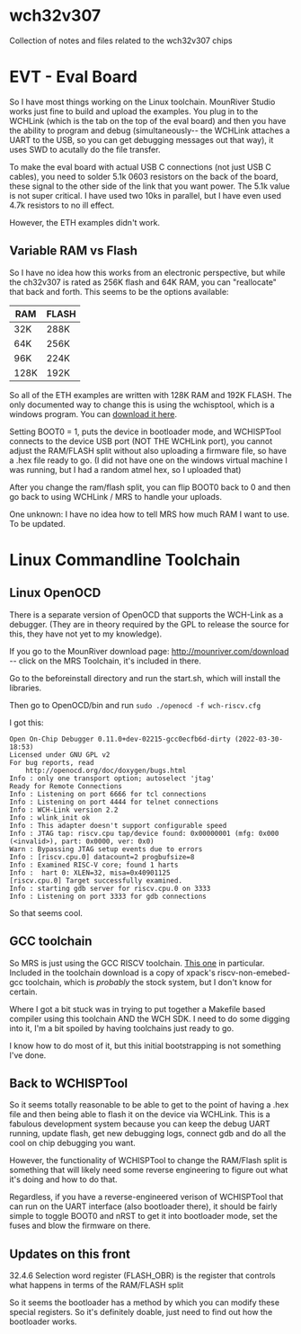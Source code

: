# wch32v307
Collection of notes and files related to the wch32v307 chips


# EVT - Eval Board

So I have most things working on the Linux toolchain.   MounRiver Studio works just fine to build and upload the examples.   You plug in to the WCHLink (which is the tab on the top of the eval board) and then you have the ability to program and debug (simultaneously-- the WCHLink attaches a UART to the USB, so you can get debugging messages out that way), it uses SWD to acutally do the file transfer.

To make the eval board with actual USB C connections (not just USB C cables), you need to solder 5.1k 0603 resistors on the back of the board, these signal to the other side of the link that you want power.   The 5.1k value is not super critical.   I have used two 10ks in parallel, but I have even used 4.7k resistors to no ill effect.

However, the ETH examples didn't work.

## Variable RAM vs Flash

So I have no idea how this works from an electronic perspective, but while the ch32v307 is rated as 256K flash and 64K RAM, you can "reallocate" that back and forth.    This seems to be the options available:

| RAM  | FLASH |
|------|-------|
| 32K  | 288K  |
| 64K  | 256K  |
| 96K  | 224K  |
| 128K | 192K  |

So all of the ETH examples are written with 128K RAM and 192K FLASH.   The only documented way to change this is using the wchisptool, which is a windows program.  You can [download it here](http://www.wch-ic.com/downloads/WCHISPTool_Setup_exe.html).    

Setting BOOT0 = 1, puts the device in bootloader mode, and WCHISPTool connects to the device USB port (NOT THE WCHLink port), you cannot adjust the RAM/FLASH split without also uploading a firmware file, so have a .hex file ready to go.   (I did not have one on the windows virtual machine I was running, but I had a random atmel hex, so I uploaded that)

After you change the ram/flash split, you can flip BOOT0 back to 0 and then go back to using WCHLink / MRS to handle your uploads.

One unknown: I have no idea how to tell MRS how much RAM I want to use.   To be updated. 

# Linux Commandline Toolchain

## Linux OpenOCD

There is a separate version of OpenOCD that supports the WCH-Link as a debugger.   (They are in theory required by the GPL to release the source for this, they have not yet to my knowledge).

If you go to the MounRiver download page: http://mounriver.com/download -- click on the MRS Toolchain, it's included in there.

Go to the beforeinstall directory and run the start.sh, which will install the libraries.  

Then go to OpenOCD/bin and run `sudo ./openocd -f wch-riscv.cfg`

I got this:

    Open On-Chip Debugger 0.11.0+dev-02215-gcc0ecfb6d-dirty (2022-03-30-18:53)
    Licensed under GNU GPL v2
    For bug reports, read
        http://openocd.org/doc/doxygen/bugs.html
    Info : only one transport option; autoselect 'jtag'
    Ready for Remote Connections
    Info : Listening on port 6666 for tcl connections
    Info : Listening on port 4444 for telnet connections
    Info : WCH-Link version 2.2 
    Info : wlink_init ok
    Info : This adapter doesn't support configurable speed
    Info : JTAG tap: riscv.cpu tap/device found: 0x00000001 (mfg: 0x000 (<invalid>), part: 0x0000, ver: 0x0)
    Warn : Bypassing JTAG setup events due to errors
    Info : [riscv.cpu.0] datacount=2 progbufsize=8
    Info : Examined RISC-V core; found 1 harts
    Info :  hart 0: XLEN=32, misa=0x40901125
    [riscv.cpu.0] Target successfully examined.
    Info : starting gdb server for riscv.cpu.0 on 3333
    Info : Listening on port 3333 for gdb connections

So that seems cool.

## GCC toolchain

So MRS is just using the GCC RISCV toolchain.    [This one](https://xpack.github.io/riscv-none-embed-gcc/install/) in particular.   Included in the toolchain download is a copy of xpack's riscv-non-emebed-gcc toolchain, which is *probably* the stock system, but I don't know for certain.

Where I got a bit stuck was in trying to put together a Makefile based compiler using this toolchain AND the WCH SDK.   I need to do some digging into it, I'm a bit spoiled by having toolchains just ready to go.

I know how to do most of it, but this initial bootstrapping is not something I've done.

## Back to WCHISPTool

So it seems totally reasonable to be able to get to the point of having a .hex file and then being able to flash it on the device via WCHLink.  This is a fabulous development system because you can keep the debug UART running, update flash, get new debugging logs, connect gdb and do all the cool on chip debugging you want.

However, the functionality of WCHISPTool to change the RAM/Flash split is something that will likely need some reverse engineering to figure out what it's doing and how to do that.    

Regardless, if you have a reverse-engineered verison of WCHISPTool that can run on the UART interface (also bootloader there), it should be fairly simple to toggle BOOT0 and nRST to get it into bootloader mode, set the fuses and blow the firmware on there.

## Updates on this front

32.4.6 Selection word register (FLASH_OBR) is the register that controls what happens in terms of the RAM/FLASH split

So it seems the bootloader has a method by which you can modify these special registers.    So it's definitely doable, just need to find out how the bootloader works.
